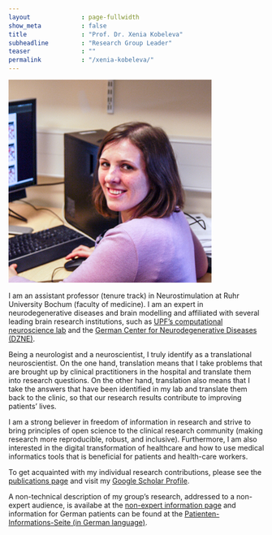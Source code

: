 ```yaml
---
layout              : page-fullwidth
show_meta           : false
title               : "Prof. Dr. Xenia Kobeleva"
subheadline         : "Research Group Leader"
teaser              : ""
permalink           : "/xenia-kobeleva/"
---
```

<img class="center" style="width:400px;" src="/images/profile_xeniakobeleva.jpg"><br>

I am an assistant professor (tenure track) in Neurostimulation at Ruhr University Bochum (faculty of medicine). I am an expert in neurodegenerative diseases and brain modelling and affiliated with several leading brain research institutions, such as [UPF’s computational neuroscience lab](https://www.upf.edu/web/cns) and the [German Center for Neurodegenerative Diseases (DZNE)](https://www.dzne.de/en/).

Being a neurologist and a neuroscientist, I truly identify as a translational neuroscientist. On the one hand, translation means that I take problems that are brought up by clinical practitioners in the hospital and translate them into research questions. On the other hand, translation also means that I take the answers that have been identified in my lab and translate them back to the clinic, so that our research results contribute to improving patients’ lives.

I am a strong believer in freedom of information in research and strive to bring principles of open science to the clinical research community (making research more reproducible, robust, and inclusive). Furthermore, I am also interested in the digital transformation of healthcare and how to use medical informatics tools that is beneficial for patients and health-care workers.

To get acquainted with my individual research contributions, please see the [publications page](/publications/) and visit my [Google Scholar Profile](https://scholar.google.com/citations?user=tlMCbgwAAAAJ).

A non-technical description of my group’s research, addressed to a non-expert audience, is availabe at the [non-expert information page](/non-expert-info/) and information for German patients can be found at the [Patienten-Informations-Seite (in German language)](/patienten-info/).
